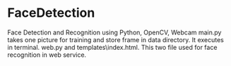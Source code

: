 # FaceDetection
Face Detection and Recognition using Python, OpenCV, Webcam
main.py takes one picture for training and store frame in data directory. It executes in terminal.
web.py and templates\index.html. This two file used for face recognition in web service.  
